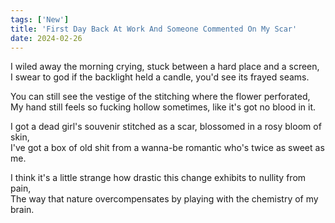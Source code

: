 ```yaml
---
tags: ['New']
title: 'First Day Back At Work And Someone Commented On My Scar'
date: 2024-02-26
---
```


I wiled away the morning crying, stuck between a hard place and a screen,  
I swear to god if the backlight held a candle, you'd see its frayed seams.

You can still see the vestige of the stitching where the flower perforated,  
My hand still feels so fucking hollow sometimes, like it's got no blood in it.

I got a dead girl's souvenir stitched as a scar, blossomed in a rosy bloom of skin,  
I've got a box of old shit from a wanna-be romantic who's twice as sweet as me.

I think it's a little strange how drastic this change exhibits to nullity from pain,  
The way that nature overcompensates by playing with the chemistry of my brain.
